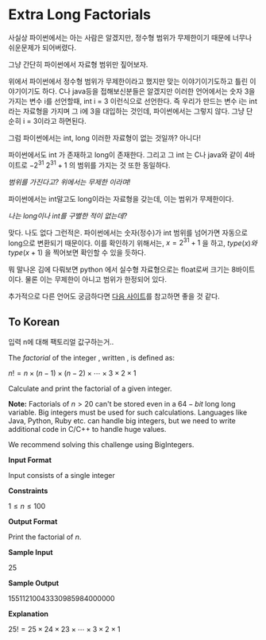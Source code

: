 # Extra Long Factorials

사실상 파이썬에서는 아는 사람은 알겠지만, 정수형 범위가 무제한이기 때문에 너무나 쉬운문제가 되어버렸다.

그냥 간단히 파이썬에서 자료형 범위만 짚어보자.

위에서 파이썬에서 정수형 범위가 무제한이라고 했지만 맞는 이야기이기도하고 틀린 이야기이기도 하다. C나 java등을 접해보신분들은 알겠지만 이러한 언어에서는 숫자 3을 가지는 변수 i를 선언할때, int i = 3 이런식으로 선언한다. 즉 우리가 만드는 변수 i는 int라는 자료형을 가지며 그 i에 3을 대입하는 것인데, 파이썬에서는 그렇지 않다. 그냥 단순히 i = 3이라고 하면된다.

그럼 파이썬에서는 int, long 이러한 자료형이 없는 것일까? 아니다!

파이썬에서도 int 가 존재하고 long이 존재한다. 그리고 그 int 는 C나 java와 같이 4바이트로 $-2^{31} ~ 2^{31}+1$ 의 범위를 가지는 것 또한 동일하다.

*범위를 가진다고? 위에서는 무제한 이라며!*

파이썬에서는 int말고도 long이라는 자료형을 갖는데, 이는 범위가 무제한이다.

*나는 long이나 int를 구별한 적이 없는데?*

맞다. 나도 없다 그런적은. 파이썬에서는 숫자(정수)가 int 범위를 넘어가면 자동으로 long으로 변환되기 때문이다. 이를 확인하기 위해서는, $x = 2^{31}+1$ 을 하고, $type(x)와 type(x+1)$ 을 찍어보면 확인할 수 있을 듯하다.

뭐 말나온 김에 다뤄보면 python 에서 실수형 자료형으로는 float로써 크기는 8바이트이다. 물론 이는 무제한이 아니고 범위가 한정되어 있다.

추가적으로 다른 언어도 궁금하다면 [다음 사이트](http://blog.colab.kr/2)를 참고하면 좋을 것 같다.

## To Korean

입력 n에 대해 팩토리얼 값구하는거..



The *factorial* of the integer , written , is defined as:

$n! = n\times(n-1)\times(n-2)\times \cdots \times 3 \times 2\times1$

Calculate and print the factorial of a given integer.

**Note:** Factorials of $n>20$ can't be stored even in a $64-bit$ long long variable. Big integers must be used for such calculations. Languages like Java, Python, Ruby etc. can handle big integers, but we need to write additional code in C/C++ to handle huge values.

We recommend solving this challenge using BigIntegers.

**Input Format**

Input consists of a single integer 

**Constraints**

$1\leq n\leq100$

**Output Format**

Print the factorial of $n$.

**Sample Input**

25

**Sample Output**

15511210043330985984000000

**Explanation**

$25!=25\times24\times23\times\cdots\times3\times2\times1$

 